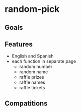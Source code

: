 # random-pick
## Goals
## Features
- English and Spanish
- each function in separate page
  - random number
  - random name 
  - raffle prizes
  - raffle names
  - raffle tickets 
## Compatitions

